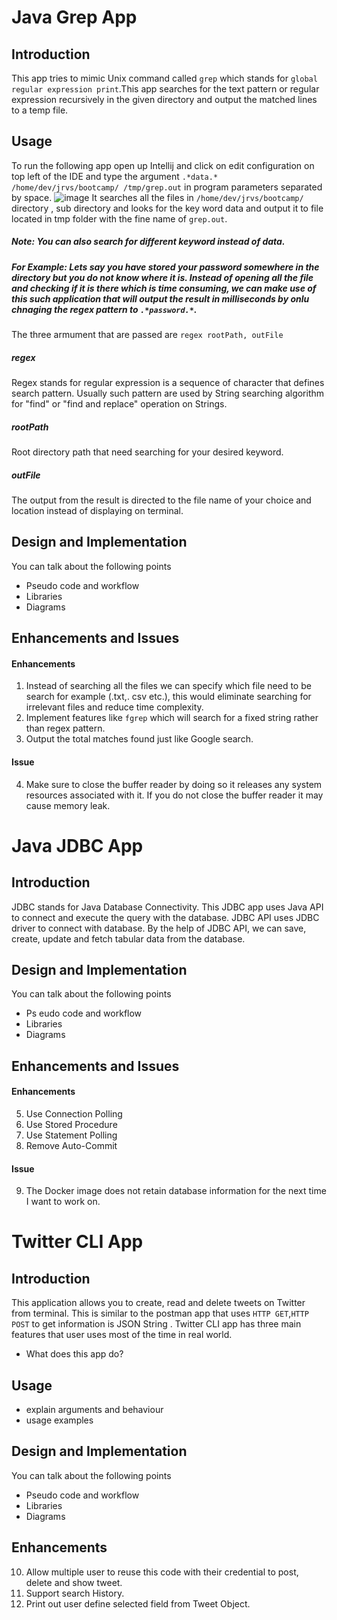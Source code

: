 # Java Grep App
  ## Introduction
  This app tries to mimic Unix command called `grep` which stands for `global regular expression print`.This app searches for the text pattern or regular expression recursively in the given directory and output the matched  lines to a temp file.
  ## Usage
  To run the following app open up Intellij and click on edit configuration on top left of the IDE and type the argument `.*data.* /home/dev/jrvs/bootcamp/ /tmp/grep.out` in program parameters separated by space.
  ![image](https://user-images.githubusercontent.com/51926543/60534768-90eb9680-9cd0-11e9-839b-b329ef2b90ba.png)
  It searches all the files in `/home/dev/jrvs/bootcamp/`  directory , sub directory and looks for the key word data and output it to file located in tmp folder with the fine name of `grep.out`.
  ##### Note: You can also search for different keyword instead of data.
  ##### For Example: Lets say you have stored your password somewhere in the directory but you do not know where it is. Instead of opening all the file and checking if it is there which is time consuming, we can make use of this such application that will output the result in milliseconds by onlu chnaging the regex pattern to `.*password.*`.
The three armument that are passed are `regex rootPath, outFile`
##### regex
Regex stands for regular expression is a sequence of character that defines search pattern. Usually such pattern are used by String searching algorithm  for "find" or "find and replace" operation on Strings.
##### rootPath
Root directory path that need searching for your desired keyword.
##### outFile
The output from the result is directed to the file name of your choice and location instead of displaying on terminal.
  
  ## Design and Implementation
  You can talk about the following points
  - Pseudo code and workflow
  - Libraries
  - Diagrams
  ## Enhancements and Issues
  #### Enhancements
  1. Instead of searching all the files we can specify which file need to be search for example (.txt,. csv etc.), this would eliminate searching for irrelevant files and reduce time complexity.
  2. Implement features like `fgrep` which will search for a fixed string rather than regex pattern. 
  3.  Output the total matches found just like Google search.
  #### Issue
  4. Make sure to close the buffer reader by doing so it releases any system resources associated with it.  If you do not close the buffer reader it may cause memory leak.
  
  # Java JDBC App
  ## Introduction
  JDBC stands for Java Database Connectivity. This JDBC app uses Java API to connect and execute the query with the database. JDBC API uses JDBC driver to connect with database. By the help of JDBC API, we can save, create, update and fetch tabular data from the database.
  ## Design and Implementation
  You can talk about the following points
  - Ps eudo code and workflow
  - Libraries
  - Diagrams
  ## Enhancements and Issues
   #### Enhancements
  5. Use Connection Polling
  6. Use Stored Procedure
  7. Use Statement Polling
  8. Remove Auto-Commit 
  #### Issue
  9. The Docker image does not retain database information for the next time I want to work on.  
  # Twitter CLI App
  ## Introduction
  This application allows you to create, read and delete tweets on Twitter from terminal. This is similar to the postman app that uses `HTTP GET`,`HTTP POST`  to get information is JSON String . Twitter CLI app has three main features that user uses most of the time in real world. 
  - What does this app do?
  ## Usage
  - explain arguments and behaviour
  - usage examples
  ## Design and Implementation
  You can talk about the following points
  - Pseudo code and workflow
  - Libraries
  - Diagrams
  ## Enhancements 
  10. Allow multiple user to reuse this code with their credential to post, delete and show tweet.
  11. Support search History.
  12.  Print out user define selected field from Tweet Object.


<!--stackedit_data:
eyJoaXN0b3J5IjpbMTM4OTg0ODIwOCw3OTIwMjU3NDQsMTczMj
E5Mzk1NiwtMTQwNjU4NzQ5OCwtMzcxNDY5MjY4LC0xNDU2Mjkx
OTk2LDY0OTQ4MjUxNywtMTI2NzkzMjQwNCwtMTA4OTIzMzMxMC
wxMjUyMTY2ODExLC02MDc3NDkzMjUsLTE5OTkzOTY2NzUsMTI1
NzQ3NDA2OCwtMTAzNDU2ODI2NiwtOTI0MTE4OTQzLC0xODAwMD
c2ODU2LC0xMDc1NDI5NDYxLC0yMDIwMDkxOTI5LC0xNzQyMjE1
MDY5LC01Mjg4NTQzMTBdfQ==
-->